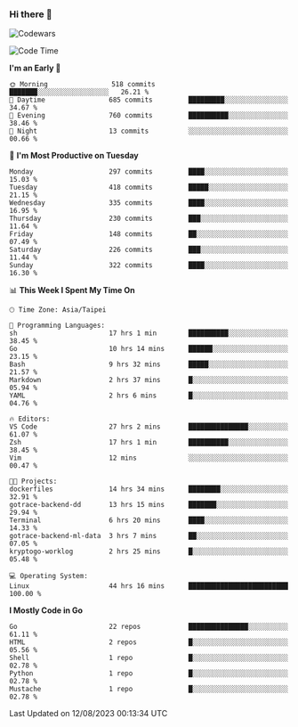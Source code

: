 ### Hi there 👋

![Codewars](https://www.codewars.com/users/omegaatt36/badges/small)

<!--START_SECTION:waka-->
![Code Time](http://img.shields.io/badge/Code%20Time-1%2C517%20hrs%2045%20mins-blue)

**I'm an Early 🐤** 

```text
🌞 Morning                518 commits         ███████░░░░░░░░░░░░░░░░░░   26.21 % 
🌆 Daytime                685 commits         █████████░░░░░░░░░░░░░░░░   34.67 % 
🌃 Evening                760 commits         ██████████░░░░░░░░░░░░░░░   38.46 % 
🌙 Night                  13 commits          ░░░░░░░░░░░░░░░░░░░░░░░░░   00.66 % 
```
📅 **I'm Most Productive on Tuesday** 

```text
Monday                   297 commits         ████░░░░░░░░░░░░░░░░░░░░░   15.03 % 
Tuesday                  418 commits         █████░░░░░░░░░░░░░░░░░░░░   21.15 % 
Wednesday                335 commits         ████░░░░░░░░░░░░░░░░░░░░░   16.95 % 
Thursday                 230 commits         ███░░░░░░░░░░░░░░░░░░░░░░   11.64 % 
Friday                   148 commits         ██░░░░░░░░░░░░░░░░░░░░░░░   07.49 % 
Saturday                 226 commits         ███░░░░░░░░░░░░░░░░░░░░░░   11.44 % 
Sunday                   322 commits         ████░░░░░░░░░░░░░░░░░░░░░   16.30 % 
```


📊 **This Week I Spent My Time On** 

```text
🕑︎ Time Zone: Asia/Taipei

💬 Programming Languages: 
sh                       17 hrs 1 min        ██████████░░░░░░░░░░░░░░░   38.45 % 
Go                       10 hrs 14 mins      ██████░░░░░░░░░░░░░░░░░░░   23.15 % 
Bash                     9 hrs 32 mins       █████░░░░░░░░░░░░░░░░░░░░   21.57 % 
Markdown                 2 hrs 37 mins       █░░░░░░░░░░░░░░░░░░░░░░░░   05.94 % 
YAML                     2 hrs 6 mins        █░░░░░░░░░░░░░░░░░░░░░░░░   04.76 % 

🔥 Editors: 
VS Code                  27 hrs 2 mins       ███████████████░░░░░░░░░░   61.07 % 
Zsh                      17 hrs 1 min        ██████████░░░░░░░░░░░░░░░   38.45 % 
Vim                      12 mins             ░░░░░░░░░░░░░░░░░░░░░░░░░   00.47 % 

🐱‍💻 Projects: 
dockerfiles              14 hrs 34 mins      ████████░░░░░░░░░░░░░░░░░   32.91 % 
gotrace-backend-dd       13 hrs 15 mins      ███████░░░░░░░░░░░░░░░░░░   29.94 % 
Terminal                 6 hrs 20 mins       ████░░░░░░░░░░░░░░░░░░░░░   14.33 % 
gotrace-backend-ml-data  3 hrs 7 mins        ██░░░░░░░░░░░░░░░░░░░░░░░   07.05 % 
kryptogo-worklog         2 hrs 25 mins       █░░░░░░░░░░░░░░░░░░░░░░░░   05.48 % 

💻 Operating System: 
Linux                    44 hrs 16 mins      █████████████████████████   100.00 % 
```

**I Mostly Code in Go** 

```text
Go                       22 repos            ███████████████░░░░░░░░░░   61.11 % 
HTML                     2 repos             █░░░░░░░░░░░░░░░░░░░░░░░░   05.56 % 
Shell                    1 repo              █░░░░░░░░░░░░░░░░░░░░░░░░   02.78 % 
Python                   1 repo              █░░░░░░░░░░░░░░░░░░░░░░░░   02.78 % 
Mustache                 1 repo              █░░░░░░░░░░░░░░░░░░░░░░░░   02.78 % 
```




 Last Updated on 12/08/2023 00:13:34 UTC
<!--END_SECTION:waka-->

<!--
**omegaatt36/omegaatt36** is a ✨ _special_ ✨ repository because its `README.md` (this file) appears on your GitHub profile.

Here are some ideas to get you started:

- 🔭 I’m currently working on ...
- 🌱 I’m currently learning ...
- 👯 I’m looking to collaborate on ...
- 🤔 I’m looking for help with ...
- 💬 Ask me about ...
- 📫 How to reach me: ...
- 😄 Pronouns: ...
- ⚡ Fun fact: ...
-->
